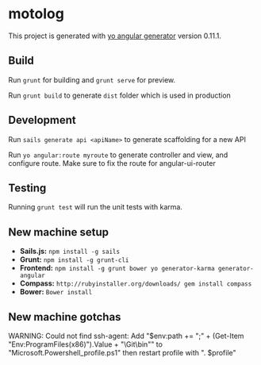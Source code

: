 # motolog

This project is generated with [yo angular generator](https://github.com/yeoman/generator-angular)
version 0.11.1.

## Build

Run `grunt` for building and `grunt serve` for preview.

Run `grunt build` to generate `dist` folder which is used in production

## Development

Run `sails generate api <apiName>` to generate scaffolding for a new API

Run `yo angular:route myroute` to generate controller and view, and configure route. Make sure to fix the route for angular-ui-router

## Testing

Running `grunt test` will run the unit tests with karma.

## New machine setup

* **Sails.js:** `npm install -g sails`
* **Grunt:** `npm install -g grunt-cli`
* **Frontend:** `npm install -g grunt bower yo generator-karma generator-angular`
* **Compass:** `http://rubyinstaller.org/downloads/ gem install compass`
* **Bower:** `Bower install`

## New machine gotchas

WARNING: Could not find ssh-agent: Add "$env:path += ";" + (Get-Item "Env:ProgramFiles(x86)").Value + "\Git\bin"" to "Microsoft.Powershell_profile.ps1" then restart profile with ". $profile"
